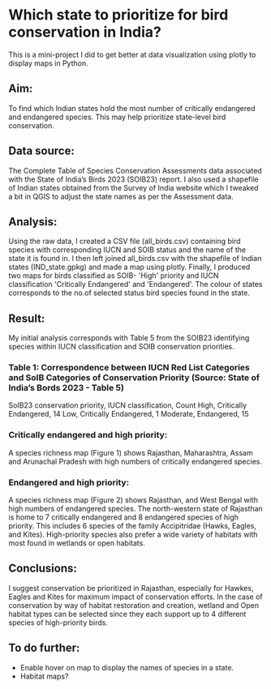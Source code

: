 # Which state to prioritize for bird conservation in India?
This is a mini-project I did to get better at data visualization using plotly to display maps in Python.

## Aim: 
To find which Indian states hold the most number of critically endangered and endangered species. This may help prioritize state-level bird conservation. 
 
## Data source: 
The Complete Table of Species Conservation Assessments data associated with the State of India’s Birds 2023 (SOIB23) report.
I also used a shapefile of Indian states obtained from the Survey of India website which I tweaked a bit in QGIS to adjust the state names as per the Assessment data. 

## Analysis: 
Using the raw data, I created a CSV file (all_birds.csv) containing bird species with corresponding IUCN and SOIB status and the name of the state it is found in. 
I then left joined all_birds.csv with the shapefile of Indian states (IND_state.gpkg) and made a map using plotly.
Finally, I produced two maps for birds classified as SOIB- 'High' priority and IUCN classification 'Critically Endangered' and 'Endangered'.
The colour of states corresponds to the no.of selected status bird species found in the state.

## Result: 
My initial analysis corresponds with Table 5 from the SOIB23 identifying species within IUCN classification and SOIB conservation priorities. 
### Table 1: Correspondence between IUCN Red List Categories and SoIB Categories of Conservation Priority (Source: State of India’s Bords 2023 - Table 5)
SoIB23 conservation priority, IUCN classification, Count
High, Critically Endangered, 14
Low, Critically Endangered, 1
Moderate, Endangered, 15

### Critically endangered and high priority: 
A species richness map (Figure 1) shows Rajasthan, Maharashtra, Assam and Arunachal Pradesh with high numbers of critically endangered species. 
### Endangered and high priority: 
A species richness map (Figure 2) shows Rajasthan, and West Bengal with high numbers of endangered species. 
The north-western state of Rajasthan is home to 7 critically endangered and 8 endangered species of high priority. This includes 6 species of the family Accipitridae (Hawks, Eagles, and Kites). High-priority species also prefer a wide variety of habitats with most found in wetlands or open habitats. 

## Conclusions: 
I suggest conservation be prioritized in Rajasthan, especially for Hawkes, Eagles and Kites for maximum impact of conservation efforts. 
In the case of conservation by way of habitat restoration and creation, wetland and Open habitat types can be selected since they each support up to 4 different species of high-priority birds. 

## To do further:
- Enable hover on map to display the names of species in a state.
- Habitat maps?
